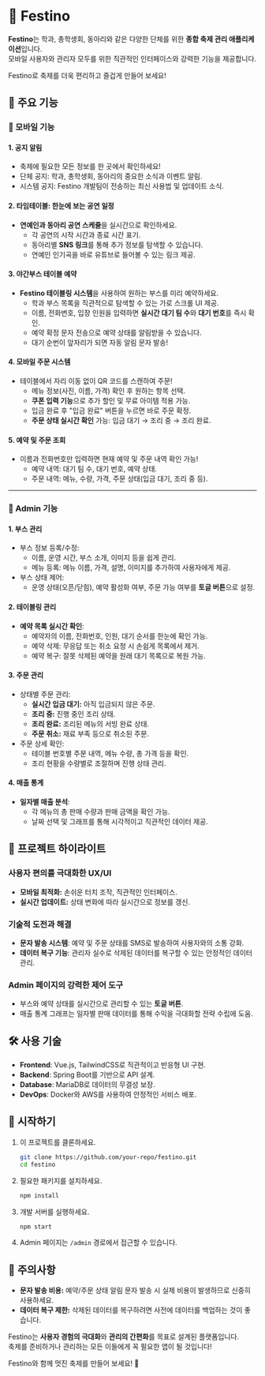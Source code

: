 
# 🎉 Festino

**Festino**는 학과, 총학생회, 동아리와 같은 다양한 단체를 위한 **종합 축제 관리 애플리케이션**입니다.  
모바일 사용자와 관리자 모두를 위한 직관적인 인터페이스와 강력한 기능을 제공합니다.

Festino로 축제를 더욱 편리하고 즐겁게 만들어 보세요!


## 🌟 주요 기능

### 📱 모바일 기능

#### 1. **공지 알림**
- 축제에 필요한 모든 정보를 한 곳에서 확인하세요!
- 단체 공지: 학과, 총학생회, 동아리의 중요한 소식과 이벤트 알림.
- 시스템 공지: Festino 개발팀이 전송하는 최신 사용법 및 업데이트 소식.

#### 2. **타임테이블: 한눈에 보는 공연 일정**
- **연예인과 동아리 공연 스케줄**을 실시간으로 확인하세요.
  - 각 공연의 시작 시간과 종료 시간 표기.
  - 동아리별 **SNS 링크**를 통해 추가 정보를 탐색할 수 있습니다.
  - 연예인 인기곡을 바로 유튜브로 들어볼 수 있는 링크 제공.
  
#### 3. **야간부스 테이블 예약**
- **Festino 테이블링 시스템**을 사용하여 원하는 부스를 미리 예약하세요.
  - 학과 부스 목록을 직관적으로 탐색할 수 있는 가로 스크롤 UI 제공.
  - 이름, 전화번호, 입장 인원을 입력하면 **실시간 대기 팀 수**와 **대기 번호**를 즉시 확인.
  - 예약 확정 문자 전송으로 예약 상태를 알림받을 수 있습니다.
  - 대기 순번이 앞자리가 되면 자동 알림 문자 발송!
  
#### 4. **모바일 주문 시스템**
- 테이블에서 자리 이동 없이 QR 코드를 스캔하여 주문!
  - 메뉴 정보(사진, 이름, 가격) 확인 후 원하는 항목 선택.
  - **쿠폰 입력 기능**으로 추가 할인 및 무료 아이템 적용 가능.
  - 입금 완료 후 "입금 완료" 버튼을 누르면 바로 주문 확정.
  - **주문 상태 실시간 확인** 가능: 입금 대기 → 조리 중 → 조리 완료.

#### 5. **예약 및 주문 조회**
- 이름과 전화번호만 입력하면 현재 예약 및 주문 내역 확인 가능!
  - 예약 내역: 대기 팀 수, 대기 번호, 예약 상태.
  - 주문 내역: 메뉴, 수량, 가격, 주문 상태(입금 대기, 조리 중 등).

---

### 🔑 Admin 기능

#### 1. **부스 관리**
- 부스 정보 등록/수정:
  - 이름, 운영 시간, 부스 소개, 이미지 등을 쉽게 관리.
  - 메뉴 등록: 메뉴 이름, 가격, 설명, 이미지를 추가하여 사용자에게 제공.
- 부스 상태 제어:
  - 운영 상태(오픈/닫힘), 예약 활성화 여부, 주문 가능 여부를 **토글 버튼**으로 설정.

#### 2. **테이블링 관리**
- **예약 목록 실시간 확인**:
  - 예약자의 이름, 전화번호, 인원, 대기 순서를 한눈에 확인 가능.
  - 예약 삭제: 무응답 또는 취소 요청 시 손쉽게 목록에서 제거.
  - 예약 복구: 잘못 삭제된 예약을 원래 대기 목록으로 복원 가능.

#### 3. **주문 관리**
- 상태별 주문 관리:
  - **실시간 입금 대기:** 아직 입금되지 않은 주문.
  - **조리 중:** 진행 중인 조리 상태.
  - **조리 완료:** 조리된 메뉴의 서빙 완료 상태.
  - **주문 취소:** 재료 부족 등으로 취소된 주문.
- 주문 상세 확인:
  - 테이블 번호별 주문 내역, 메뉴 수량, 총 가격 등을 확인.
  - 조리 현황을 수량별로 조절하며 진행 상태 관리.

#### 4. **매출 통계**
- **일자별 매출 분석**:
  - 각 메뉴의 총 판매 수량과 판매 금액을 확인 가능.
  - 날짜 선택 및 그래프를 통해 시각적이고 직관적인 데이터 제공.


## 🎨 프로젝트 하이라이트

### 사용자 편의를 극대화한 UX/UI
- **모바일 최적화:** 손쉬운 터치 조작, 직관적인 인터페이스.
- **실시간 업데이트:** 상태 변화에 따라 실시간으로 정보를 갱신.

### 기술적 도전과 해결
- **문자 발송 시스템**: 예약 및 주문 상태를 SMS로 발송하여 사용자와의 소통 강화.
- **데이터 복구 기능**: 관리자 실수로 삭제된 데이터를 복구할 수 있는 안정적인 데이터 관리.

### Admin 페이지의 강력한 제어 도구
- 부스와 예약 상태를 실시간으로 관리할 수 있는 **토글 버튼**.
- 매출 통계 그래프는 일자별 판매 데이터를 통해 수익을 극대화할 전략 수립에 도움.


## 🛠️ 사용 기술

- **Frontend**: Vue.js, TailwindCSS로 직관적이고 반응형 UI 구현.
- **Backend**: Spring Boot를 기반으로 API 설계.
- **Database**: MariaDB로 데이터의 무결성 보장.
- **DevOps**: Docker와 AWS를 사용하여 안정적인 서비스 배포.


## 🚀 시작하기

1. 이 프로젝트를 클론하세요.
   ```bash
   git clone https://github.com/your-repo/festino.git
   cd festino
   ```
2. 필요한 패키지를 설치하세요.
   ```bash
   npm install
   ```
3. 개발 서버를 실행하세요.
   ```bash
   npm start
   ```
4. Admin 페이지는 `/admin` 경로에서 접근할 수 있습니다.


## 📝 주의사항

- **문자 발송 비용:** 예약/주문 상태 알림 문자 발송 시 실제 비용이 발생하므로 신중히 사용하세요.
- **데이터 복구 제한:** 삭제된 데이터를 복구하려면 사전에 데이터를 백업하는 것이 좋습니다.


Festino는 **사용자 경험의 극대화**와 **관리의 간편화**를 목표로 설계된 플랫폼입니다.  
축제를 준비하거나 관리하는 모든 이들에게 꼭 필요한 앱이 될 것입니다!  

Festino와 함께 멋진 축제를 만들어 보세요! 🎉
